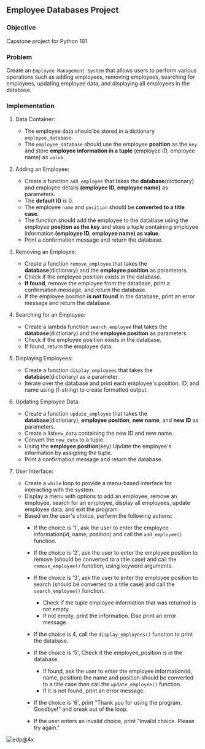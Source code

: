 ## Employee Databases Project

### Objective 
Capstone project for Python 101
### Problem
Create an `Employee Management System` that allows users to perform various operations such as adding employees, removing employees, searching for employees, updating employee data, and displaying all employees in the database.
### Implementation
1. Data Container:
   - The employee data should be stored in a dictionary `employee_database`.
   - The `employee_database` should use the employee **position** as the `key` and store **employee information in a tuple** (employee ID, employee name) as `value`.

2. Adding an Employee:
   - Create a function `add_employee` that takes the **database**(dictionary) and employee details **(employee ID, employee name)** as parameters.
   - The **default ID** is 0.
   - The employee `name` and `position` should be **converted to a title case**.
   - The function should add the employee to the database using the employee **position as the key** and store a tuple containing employee information **(employee ID, employee name) as value**.
   - Print a confirmation message and return the database.

3. Removing an Employee:
   - Create a function `remove_employee` that takes the **database**(dictionary) and the **employee position** as parameters.
   - Check if the employee position exists in the database.
   - **If found**, remove the employee from the database, print a confirmation message, and return the database.
   - If the employee position **is not found** in the database, print an error message and return the database.
     
4. Searching for an Employee:
   - Create a lambda function `search_employee` that takes the **database**(dictionary) and the **employee position** as parameters.
   - Check if the employee position exists in the database.
   - If found, return the employee data.
     
5. Displaying Employees:
   - Create a function `display_employees` that takes the **database**(dictionary) as a parameter.
   - Iterate over the database and print each employee's position, ID, and name using (f-string) to create formatted output.
   
6. Updating Employee Data:
   - Create a function `update_employee` that takes the **database**(dictionary), **employee position**, **new name**, and **new ID** as parameters.
   - Create a list`new_data` containing the new ID and new name.
   - Convert the `new_data` to a tuple.
   - Using the **employee position**(key) Update the employee's information by assigning the tuple.
   - Print a confirmation message and return the database.
     
7. User Interface:
   - Create a `while` loop to provide a menu-based interface for interacting with the system.
   - Display a menu with options to add an employee, remove an employee, search for an employee, display all employees, update employee data, and exit the program.  
   - Based on the user's choice, perform the following actions:
       - If the choice is '1', ask the user to enter the employee information(id, name, position) and call the `add_employee()` function.
       - If the choice is '2', ask the user to enter the employee position to remove (should be converted to a title case) and call the `remove_employee()` function, using keyword arguments.
       - If the choice is '3', ask the user to enter the employee position to search (should be converted to a title case) and call the `search_employee()` function.
           - Check if the tuple employee information that was returned is not empty.
           - If not empty, print the information. Else print an error message.
       - If the choice is 4, call the `display_employees()` function to print the database.
       - If the choice is '5', Check if the employee_position is in the database.
           - If found, ask the user to enter the employee information(id, name, position) the name and position should be converted to a title case then call the `update_employee()` function.
           - If it is not found, print an error message.

       - If the choice is '6', print "Thank you for using the program. Goodbye!" and break out of the loop.
       - If the user enters an invalid choice, print "Invalid choice. Please try again."

![edp@4x](https://github.com/SAFCSP-Team/employee-databases-project/assets/148013077/1f10e4a7-a04d-4558-a374-21f14151e713)
